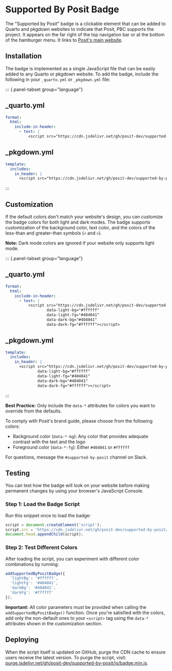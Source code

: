 # Supported By Posit Badge

The "Supported by Posit" badge is a clickable element that can be added to Quarto and pkgdown websites to indicate that Posit, PBC supports the project.
It appears on the far right of the top navigation bar or at the bottom of the hamburger menu.
It links to [Posit's main website](https://posit.co).

## Installation

The badge is implemented as a single JavaScript file that can be easily added to any Quarto or pkgdown website. To add the badge, include the following in your `_quarto.yml` or `_pkgdown.yml` file:

::: {.panel-tabset group="language"}

## _quarto.yml

```yaml
format:
  html:
    include-in-header:
      - text: |
          <script src="https://cdn.jsdelivr.net/gh/posit-dev/supported-by-posit/js/badge.min.js"></script>
```

## _pkgdown.yml

```yaml
template:
  includes:
    in_header: |
      <script src="https://cdn.jsdelivr.net/gh/posit-dev/supported-by-posit/js/badge.min.js"></script>
```
:::


## Customization

If the default colors don't match your website's design, you can customize the badge colors for both light and dark modes. The badge supports customization of the background color, text color, and the colors of the less-than and greater-than symbols (`<` and `>`).

**Note:** Dark mode colors are ignored if your website only supports light mode.

::: {.panel-tabset group="language"}

## _quarto.yml

```yaml
format:
  html:
    include-in-header:
      - text: |
          <script src="https://cdn.jsdelivr.net/gh/posit-dev/supported-by-posit/js/badge.min.js"
                  data-light-bg="#ffffff"
                  data-light-fg="#404041"
                  data-dark-bg="#404041"
                  data-dark-fg="#ffffff"></script>
```

## _pkgdown.yml

```yaml
template:
  includes:
    in_header: |
      <script src="https://cdn.jsdelivr.net/gh/posit-dev/supported-by-posit/js/badge.min.js"
              data-light-bg="#ffffff"
              data-light-fg="#404041"
              data-dark-bg="#404041"
              data-dark-fg="#ffffff"></script>
```
:::

**Best Practice:** Only include the `data-*` attributes for colors you want to override from the defaults.

To comply with Posit's brand guide, please choose from the following colors:

* Background color (`data-*-bg`): Any color that provides adequate contrast with the text and the logo
* Foreground color (`data-*-fg`): Either `#404041` or `#ffffff`

For questions, message the `#supported-by-posit` channel on Slack.


## Testing

You can test how the badge will look on your website before making permanent changes by using your browser's JavaScript Console.

### Step 1: Load the Badge Script

Run this snippet once to load the badge:

```javascript
script = document.createElement('script');
script.src = 'https://cdn.jsdelivr.net/gh/posit-dev/supported-by-posit/js/badge.min.js';
document.head.appendChild(script);
```

### Step 2: Test Different Colors

After loading the script, you can experiment with different color combinations by running:

```javascript
addSupportedByPositBadge({
  'lightBg': '#ffffff',
  'lightFg': '#404041',
  'darkBg': '#404041',
  'darkFg': '#ffffff'
});
```

**Important:** All color parameters must be provided when calling the `addSupportedByPositBadge()` function. Once you're satisfied with the colors, add only the non-default ones to your `<script>` tag using the `data-*` attributes shown in the customization section.


## Deploying

When the script itself is updated on GitHub, purge the CDN cache to ensure users receive the latest version.
To purge the script, visit: [purge.jsdelivr.net/gh/posit-dev/supported-by-posit/js/badge.min.js](https://purge.jsdelivr.net/gh/posit-dev/supported-by-posit/js/badge.min.js).
